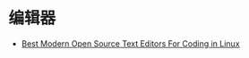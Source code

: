 # 编辑器

- [Best Modern Open Source Text Editors For Coding in Linux](https://itsfoss.com/best-modern-open-source-code-editors-for-linux/)
